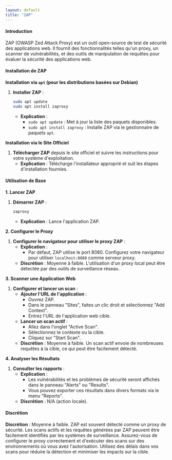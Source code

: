 ```yaml
---
layout: default
title: "ZAP"
---
```


#### Introduction

ZAP (OWASP Zed Attack Proxy) est un outil open-source de test de sécurité des applications web. Il fournit des fonctionnalités telles qu'un proxy, un scanner de vulnérabilités, et des outils de manipulation de requêtes pour évaluer la sécurité des applications web.

#### Installation de ZAP

**Installation via `apt` (pour les distributions basées sur Debian)**

1.  **Installer ZAP** :

    ```bash
    sudo apt update
    sudo apt install zaproxy
    ```

    * **Explication** :
      * `sudo apt update` : Met à jour la liste des paquets disponibles.
      * `sudo apt install zaproxy` : Installe ZAP via le gestionnaire de paquets `apt`.

**Installation via le Site Officiel**

1. **Télécharger ZAP** depuis le site officiel et suivre les instructions pour votre système d'exploitation.
   * **Explication** : Télécharge l'installateur approprié et suit les étapes d'installation fournies.

#### Utilisation de Base

**1. Lancer ZAP**

1.  **Démarrer ZAP** :

    ```bash
    zaproxy
    ```

    * **Explication** : Lance l'application ZAP.

**2. Configurer le Proxy**

1. **Configurer le navigateur pour utiliser le proxy ZAP** :
   * **Explication** :
     * Par défaut, ZAP utilise le port 8080. Configurez votre navigateur pour utiliser `localhost:8080` comme serveur proxy.
   * **Discrétion** : Moyenne à faible. L'utilisation d'un proxy local peut être détectée par des outils de surveillance réseau.

**3. Scanner une Application Web**

1. **Configurer et lancer un scan** :
   * **Ajouter l'URL de l'application** :
     * Ouvrez ZAP.
     * Dans le panneau "Sites", faites un clic droit et sélectionnez "Add Context".
     * Entrez l'URL de l'application web cible.
   * **Lancer un scan actif** :
     * Allez dans l'onglet "Active Scan".
     * Sélectionnez le contexte ou la cible.
     * Cliquez sur "Start Scan".
   * **Discrétion** : Moyenne à faible. Un scan actif envoie de nombreuses requêtes à la cible, ce qui peut être facilement détecté.

**4. Analyser les Résultats**

1. **Consulter les rapports** :
   * **Explication** :
     * Les vulnérabilités et les problèmes de sécurité seront affichés dans le panneau "Alerts" ou "Results".
     * Vous pouvez exporter ces résultats dans divers formats via le menu "Reports".
   * **Discrétion** : N/A (action locale).

#### Discrétion

**Discrétion** : Moyenne à faible. ZAP est souvent détecté comme un proxy de sécurité. Les scans actifs et les requêtes générées par ZAP peuvent être facilement identifiés par les systèmes de surveillance. Assurez-vous de configurer le proxy correctement et d'exécuter des scans sur des environnements où vous avez l'autorisation. Utilisez des délais dans vos scans pour réduire la détection et minimiser les impacts sur la cible.
